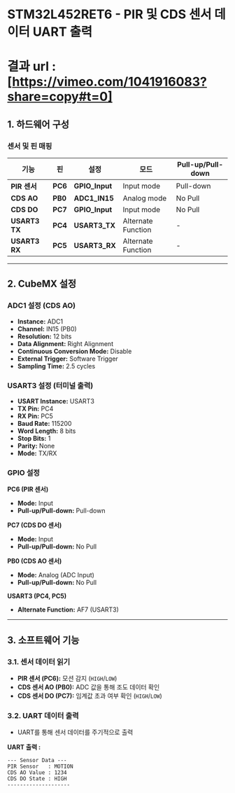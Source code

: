# STM32L452RET6 - PIR 및 CDS 센서 데이터 UART 출력 

# 결과 url : [https://vimeo.com/1041916083?share=copy#t=0]

##  1. 하드웨어 구성

### 센서 및 핀 매핑

| **기능**      | **핀** | **설정**       | **모드**       | **Pull-up/Pull-down** |
|---------------|--------|---------------|---------------|----------------------|
| **PIR 센서**  | **PC6** | **GPIO_Input** | Input mode    | Pull-down           |
| **CDS AO**    | **PB0** | **ADC1_IN15**  | Analog mode   | No Pull             |
| **CDS DO**    | **PC7** | **GPIO_Input** | Input mode    | No Pull             |
| **USART3 TX** | **PC4** | **USART3_TX**  | Alternate Function | -             |
| **USART3 RX** | **PC5** | **USART3_RX**  | Alternate Function | -             |

---

## 2. CubeMX 설정

### ADC1 설정 (CDS AO)  
- **Instance:** ADC1  
- **Channel:** IN15 (PB0)  
- **Resolution:** 12 bits  
- **Data Alignment:** Right Alignment  
- **Continuous Conversion Mode:** Disable  
- **External Trigger:** Software Trigger  
- **Sampling Time:** 2.5 cycles  

### USART3 설정 (터미널 출력)  
- **USART Instance:** USART3  
- **TX Pin:** PC4  
- **RX Pin:** PC5  
- **Baud Rate:** 115200  
- **Word Length:** 8 bits  
- **Stop Bits:** 1  
- **Parity:** None  
- **Mode:** TX/RX  

### GPIO 설정

**PC6 (PIR 센서)**  
- **Mode:** Input  
- **Pull-up/Pull-down:** Pull-down  

**PC7 (CDS DO 센서)**  
- **Mode:** Input  
- **Pull-up/Pull-down:** No Pull  

**PB0 (CDS AO 센서)**  
- **Mode:** Analog (ADC Input)  
- **Pull-up/Pull-down:** No Pull  

**USART3 (PC4, PC5)**  
- **Alternate Function:** AF7 (USART3)  

---

## 3. 소프트웨어 기능

### 3.1. 센서 데이터 읽기
- **PIR 센서 (PC6):** 모션 감지 (`HIGH`/`LOW`)  
- **CDS 센서 AO (PB0):** ADC 값을 통해 조도 데이터 확인  
- **CDS 센서 DO (PC7):** 임계값 초과 여부 확인 (`HIGH`/`LOW`)  

### 3.2. UART 데이터 출력
- UART를 통해 센서 데이터를 주기적으로 출력

**UART 출력 :**
```plaintext
--- Sensor Data ---
PIR Sensor   : MOTION
CDS AO Value : 1234
CDS DO State : HIGH
--------------------

